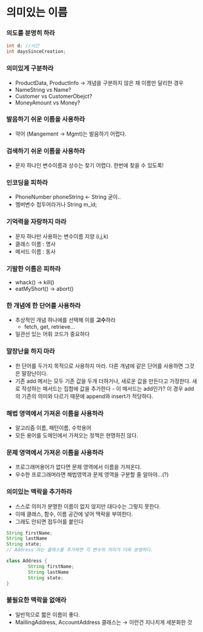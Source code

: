 # 의미있는 이름 
### 의도를 분명히 하라

```java
int d; //시간
int daysSinceCreation;
```

### 의미있게 구분하라

- ProductData, ProductInfo → 개념을 구분하지 않은 채 이름만 달리한 경우
- NameString vs Name?
- Customer vs CustomerObejct?
- MoneyAmount vs Money?

### 발음하기 쉬운 이름을 사용하라

- 약어 (Mangement → Mgmt)는 발음하기 어렵다.

### 검색하기 쉬운 이름을 사용하라

- 문자 하나인 변수이름과 상수는 찾기 어렵다. 한번에 찾을 수 있도록!

### 인코딩을 피하라

- PhoneNumber phoneString ← String 굳이..
- 멤버변수 접두어라거나 String m_id;

### 기억력을 자랑하지 마라

- 문자 하나만 사용하는 변수이름 지양 (i,j,k)
- 클래스 이름 : 명사
- 메서드 이름 : 동사

### 기발한 이름은 피하라

- whack() → kill()
- eatMyShort() → abort()

### 한 개념에 한 단어를 사용하라

- 추상적인 개념 하나에를 선택해 이를 **고수**하라
    - fetch, get, retrieve...
- 일관선 있는 어휘 코드가 중요하다

### 말장난을 하지 마라

- 한 단어를 두가지 목적으로 사용하지 마라. 다른 개념에 같은 단어를 사용하면 그것은 말장난이다.
- 기존 add 메서는 모두 기존 값을 두개 더하거나, 새로운 값을 만든다고 가정한다. 새로 작성하는 메서드는 집합에 값을 추가한다 - 이 메서드는 add인가? 이 경우 add의 기존의 의미와 다르기 때문에 append와 insert가 적당하다.

### 해법 영역에서 가져온 이름을 사용하라

- 알고리즘 이름, 패턴이름, 수학용어
- 모든 용어를 도메인에서 가져오는 정책은 현명하진 않다.

### 문제 영역에서 가져온 이름을 사용하라

- 프로그래머용어가 없다면 문제 영역에서 이름을 가져온다.
- 우수한 프로그래머라면 해법영역과 문제 영역을 구분할 줄 알아야...(?)

### 의미있는 맥락을 추가하라

- 스스로 의미가 분명한 이름이 없지 않지만 대다수는 그렇지 못한다.
- 이때 클래스, 함수, 이름 공간에 넣어 맥락을 부여한다.
- 그래도 안되면 접두어를 붙인다

```java
String firstName;
String lastName 
String state;
// Address 라는 클래스를 추가하면 각 변수의 의미가 더욱 분명하다.

class Address {
		String firstName;
		String lastName 
		String state;
}
```

### 불필요한 맥락을 없애라

- 일반적으로 짧은 이름이 좋다.
- MaillingAddress, AccountAddress 클래스는 → 이런건 지나치게 세분화한 것